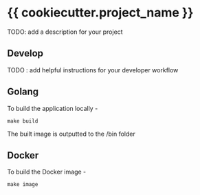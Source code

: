 # {{ cookiecutter.project_name }}

TODO: add a description for your project


## Develop

TODO : add helpful instructions for your developer workflow

Golang
-----

To build the application locally -

```
make build
```

The built image is outputted to the /bin folder

Docker
------

To build the Docker image -
```
make image
```
